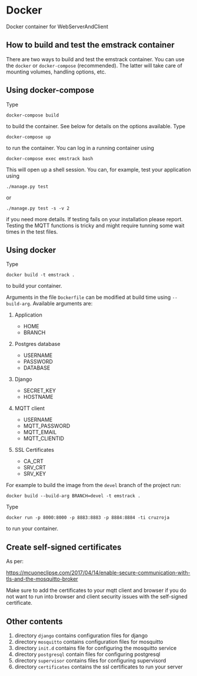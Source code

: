# Docker

Docker container for WebServerAndClient

## How to build and test the emstrack container

There are two ways to build and test the emstrack container. You can use the `docker` or `docker-compose` (recommended). The latter will take care of mounting volumes, handling options, etc.

## Using docker-compose

Type

    docker-compose build

to build the container. See below for details on the options available. Type

    docker-compose up

to run the container. You can log in a running container using

    docker-compose exec emstrack bash

This will open up a shell session. You can, for example, test your application using

    ./manage.py test

or

    ./manage.py test -s -v 2

if you need more details. If testing fails on your installation please report. Testing the MQTT functions is tricky and might require tunning some wait times in the test files.

## Using docker

Type

    docker build -t emstrack .

to build your container.

Arguments in the file `Dockerfile` can be modified at build time using `--build-arg`. Available arguments are:

1) Application
   - HOME
   - BRANCH

2) Postgres database
   - USERNAME
   - PASSWORD
   - DATABASE

3) Django
   - SECRET_KEY
   - HOSTNAME

4) MQTT client
   - USERNAME
   - MQTT_PASSWORD
   - MQTT_EMAIL
   - MQTT_CLIENTID

5) SSL Certificates
   - CA_CRT
   - SRV_CRT
   - SRV_KEY

For example to build the image from the `devel` branch of the project run:

    docker build --build-arg BRANCH=devel -t emstrack .

Type

    docker run -p 8000:8000 -p 8883:8883 -p 8884:8884 -ti cruzroja

to run your container.

## Create self-signed certificates

As per:

https://mcuoneclipse.com/2017/04/14/enable-secure-communication-with-tls-and-the-mosquitto-broker

Make sure to add the certificates to your mqtt client and browser if
you do not want to run into browser and client security issues with the self-signed certificate.

## Other contents

1) directory `django` contains configuration files for django
2) directory `mosquitto` contains configuration files for mosquitto
3) directory `init.d` contains file for configuring the mosquitto service
4) directory `postgresql` contain files for configuring postgresql
5) directory `supervisor` contains files for configuring supervisord
6) directory `certificates` contains the ssl certificates to run your server
